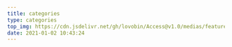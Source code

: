 ```yaml
---
title: categories
type: categories
top_img: https://cdn.jsdelivr.net/gh/lovobin/Access@v1.0/medias/featureimages/2.jpg
date: 2021-01-02 10:43:24
---
```

